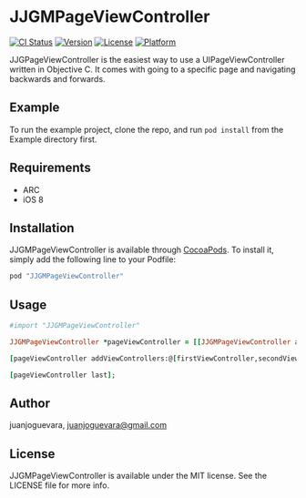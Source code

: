 # JJGMPageViewController

[![CI Status](http://img.shields.io/travis/juanjoguevara/JJGMPageViewController.svg?style=flat)](https://travis-ci.org/juanjoguevara/JJGMPageViewController)
[![Version](https://img.shields.io/cocoapods/v/JJGMPageViewController.svg?style=flat)](http://cocoapods.org/pods/JJGMPageViewController)
[![License](https://img.shields.io/cocoapods/l/JJGMPageViewController.svg?style=flat)](http://cocoapods.org/pods/JJGMPageViewController)
[![Platform](https://img.shields.io/cocoapods/p/JJGMPageViewController.svg?style=flat)](http://cocoapods.org/pods/JJGMPageViewController)

JJGPageViewController is the easiest way to use a UIPageViewController written in Objective C. It comes with  going to a specific page and navigating backwards and forwards.

## Example

To run the example project, clone the repo, and run `pod install` from the Example directory first.

## Requirements

* ARC
* iOS 8

## Installation

JJGMPageViewController is available through [CocoaPods](http://cocoapods.org). To install
it, simply add the following line to your Podfile:

```ruby
pod "JJGMPageViewController"
```

## Usage

```ruby
#import "JJGMPageViewController"

JJGMPageViewController *pageViewController = [[JJGMPageViewController alloc] init];

[pageViewController addViewControllers:@[firstViewController,secondViewController,thirdViewController]];

[pageViewController last];
```

## Author

juanjoguevara, juanjoguevara@gmail.com

## License

JJGMPageViewController is available under the MIT license. See the LICENSE file for more info.

